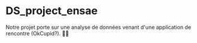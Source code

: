 # DS_project_ensae

Notre projet porte sur une analyse de données venant d'une application de rencontre (OkCupid?). 🐶🐨